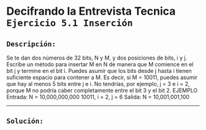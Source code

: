 # Decifrando la Entrevista Tecnica `Ejercicio 5.1 Inserción`

## `Descripción:`

Se te dan dos números de 32 bits, N y M, y dos posiciones de bits, i y j. Escribe un método para insertar M en N de manera que M comience en el bit j y termine en el bit i. Puedes asumir que los bits desde j hasta i tienen suficiente espacio para contener a M. Es decir, si M = 10011, puedes asumir que hay al menos 5 bits entre j e i. No tendrías, por ejemplo, j = 3 e i = 2, porque M no podría caber completamente entre el bit 3 y el bit 2.
EJEMPLO
Entrada: N = 10,000,000,000 10011, i = 2, j = 6
Salida: N = 10,001,001,100

---

## `Solución:`